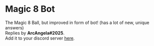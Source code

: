 # Magic 8 Bot

The Magic 8 Ball, but improved in form of bot! (has a lot of new, unique answers)\
Replies by **ArcAngela#2025**.\
Add it to your discord server [here](https://discordapp.com/oauth2/authorize?client_id=357678717301948416&scope=bot&permissions=104324161).
